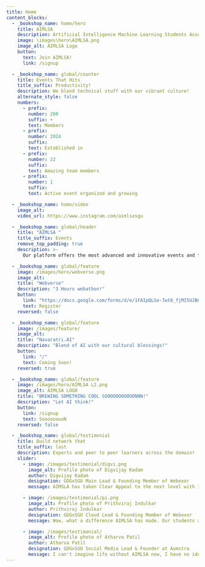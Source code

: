 ```yaml
---
title: Home
content_blocks:
  - _bookshop_name: home/hero
    title: AIMLSA
    description: Artificial Intelligence Machine Learning Students Association
    image: \images\hero\AIMLSA.png
    image_alt: AIMLSA Logo
    button:
      text: Join AIMLSA!
      link: /signup

  - _bookshop_name: global/counter
    title: Events That Hits
    title_suffix: Productivity!
    description: We blend technical stuff with our vibrant culture!
    alternate_style: false
    numbers:
      - prefix: 
        number: 200
        suffix: +
        text: Members
      - prefix:
        number: 2024
        suffix:
        text: Established in
      - prefix:
        number: 22
        suffix: 
        text: Amazing team members
      - prefix:
        number: 1
        suffix: 
        text: Active event organized and growing

  - _bookshop_name: home/video
    image_alt: 
    video_url: https://www.instagram.com/aimlsasgu

  - _bookshop_name: global/header
    title: "AIMLSA "
    title_suffix: Events
    remove_top_padding: true
    description: >-
      Our platform offers the most advanced and innovative events and functions.

  - _bookshop_name: global/feature
    image: /images/hero/webverse.png
    image_alt: 
    title: "Webverse"
    description: "3 Hours webathon!"
    button:
      link: "https://docs.google.com/forms/d/e/1FAIpQLSe-7wt8_fjMI5UJBGSw625Teqju0DwTgG7x06-xDyh2ifwMpw/viewform?usp=pp_url"
      text: Register
    reversed: false

  - _bookshop_name: global/feature
    image: /images/feature/
    image_alt: 
    title: "Navaratri.AI"
    description: "Blend of AI with our cultural blessings!"
    button:
      link: "/"
      text: Coming Soon!
    reversed: true

  - _bookshop_name: global/feature
    image: /images/hero/AIMLSA L2.png
    image_alt: AIMLSA LOGO
    title: "BREWING SOMETHING COOL SOOOOOOOOOOONNN!"
    description: "Let AI think!"
    button:
      link: /signup
      text: SooooooooN
    reversed: false

  - _bookshop_name: global/testimonial
    title: Build network that
    title_suffix: last
    description: Experts and peer to peer learners across the domain!
    slider:
      - image: /images/testimonial/digvi.png
        image_alt: Profile photo of Digvijay Kadam
        author: Digvijay Kadam
        designation: GDGxSGU Main Lead & Founding Member of Webexor
        message: AIMSLA has taken Clear Appeal to the next level with it's beautiful targetted event campaigns.

      - image: /images/testimonial/pi.png
        image_alt: Profile photo of Prithviraj Indulkar
        author: Prithviraj Indulkar
        designation: GDGxSGU Cloud Lead & Founding Member of Webexor
        message: Wow, what a difference AIMLSA has made. Our students are more engaged than ever.

      - image: /images/testimonial/
        image_alt: Profile photo of Atharva Patil
        author: Atharva Patil
        designation: GDGxSGU Social Media Lead & Founder at Aumstra
        message: I can't imagine life without AIMLSA now, I have no idea how we were surviving before.
---
```

